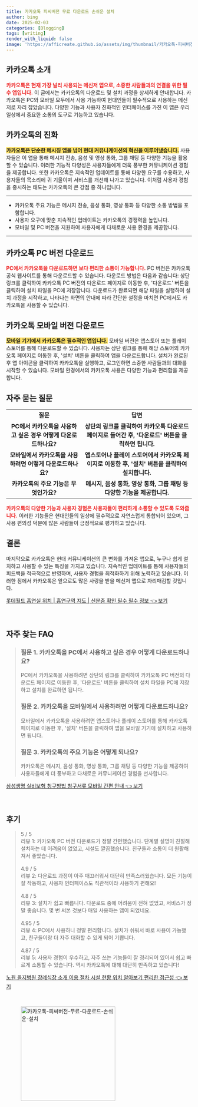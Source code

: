 ```yaml
---
title: 카카오톡 피씨버전 무료 다운로드 손쉬운 설치
author: bing
date: 2025-02-03
categories: [Blogging]
tags: [writing]
render_with_liquid: false
image: 'https://afficreate.github.io/assets/img/thumbnail/카카오톡-피씨버전-무료-다운로드-손쉬운-설치.webp'
---
```



<h2 id='카카오톡_소개'>카카오톡 소개</h2>

<p><b><span style="color: #ee2323;">카카오톡은 현재 가장 널리 사용되는 메신저 앱으로, 소중한 사람들과의 연결을 위한 필수 앱입니다.</span></b> 이 글에서는 카카오톡의 다운로드 및 설치 과정을 상세하게 안내합니다. 카카오톡은 PC와 모바일 모두에서 사용 가능하여 현대인들이 필수적으로 사용하는 메신저로 자리 잡았습니다. 다양한 기능과 사용자 친화적인 인터페이스를 가진 이 앱은 우리 일상에서 중요한 소통의 도구로 기능하고 있습니다.</p>

<h2 id='카카오톡의_진화'>카카오톡의 진화</h2>

<p><b><span style="background-color: #ffe066;">카카오톡은 단순한 메시징 앱을 넘어 현대 커뮤니케이션의 혁신을 이루어냈습니다.</span></b> 사용자들은 이 앱을 통해 메시지 전송, 음성 및 영상 통화, 그룹 채팅 등 다양한 기능을 활용할 수 있습니다. 이러한 기능적 다양성은 사용자들에게 더욱 풍부한 커뮤니케이션 경험을 제공합니다. 또한 카카오톡은 지속적인 업데이트를 통해 다양한 요구를 수용하고, 사용자들의 목소리에 귀 기울이며 서비스를 개선해 나가고 있습니다. 이처럼 사용자 경험을 중시하는 태도는 카카오톡의 큰 강점 중 하나입니다.</p>

<hr />

<ul>
    <li>카카오톡 주요 기능은 메시지 전송, 음성 통화, 영상 통화 등 다양한 소통 방법을 포함합니다.</li>
    <li>사용자 요구에 맞춘 지속적인 업데이트는 카카오톡의 경쟁력을 높입니다.</li>
    <li>모바일 및 PC 버전을 지원하여 사용자에게 다채로운 사용 환경을 제공합니다.</li>
</ul>

<hr />

<h2 id='카카오톡_PC_버전_다운로드'>카카오톡 PC 버전 다운로드</h2>

<p><b><span style="color: #ee2323;">PC에서 카카오톡을 다운로드하면 보다 편리한 소통이 가능합니다.</span></b> PC 버전은 카카오톡 공식 웹사이트를 통해 다운로드할 수 있습니다. 다운로드 방법은 다음과 같습니다: 상단 링크를 클릭하여 카카오톡 PC 버전의 다운로드 페이지로 이동한 후, '다운로드' 버튼을 클릭하여 설치 파일을 PC에 저장합니다. 다운로드가 완료되면 해당 파일을 실행하여 설치 과정을 시작하고, 나타나는 화면의 안내에 따라 간단한 설정을 마치면 PC에서도 카카오톡을 사용할 수 있습니다.</p>

<h2 id='카카오톡_모바일_버전_다운로드'>카카오톡 모바일 버전 다운로드</h2>

<p><b><span style="background-color: #ffe066;">모바일 기기에서 카카오톡은 필수적인 앱입니다.</span></b> 모바일 버전은 앱스토어 또는 플레이 스토어를 통해 다운로드할 수 있습니다. 사용자는 상단 링크를 통해 해당 스토어의 카카오톡 페이지로 이동한 후, '설치' 버튼을 클릭하여 앱을 다운로드합니다. 설치가 완료된 후 앱 아이콘을 클릭하여 카카오톡을 실행하고, 로그인하면 소중한 사람들과의 대화를 시작할 수 있습니다. 모바일 환경에서의 카카오톡 사용은 다양한 기능과 편리함을 제공합니다.</p>

<h2 id='자주_묻는_질문'>자주 묻는 질문</h2>

<table>
    <tr>
        <td style="text-align: center; height: 17px;"><b>질문</b></td>
        <td style="text-align: center; height: 17px;"><b>답변</b></td>
    </tr>
    <tr>
        <td style="text-align: center; height: 17px;"><b>PC에서 카카오톡을 사용하고 싶은 경우 어떻게 다운로드하나요?</b></td>
        <td style="text-align: center; height: 17px;"><b>상단의 링크를 클릭하여 카카오톡 다운로드 페이지로 들어간 후, '다운로드' 버튼을 클릭하면 됩니다.</b></td>
    </tr>
    <tr>
        <td style="text-align: center; height: 17px;"><b>모바일에서 카카오톡을 사용하려면 어떻게 다운로드하나요?</b></td>
        <td style="text-align: center; height: 17px;"><b>앱스토어나 플레이 스토어에서 카카오톡 페이지로 이동한 후, '설치' 버튼을 클릭하여 설치합니다.</b></td>
    </tr>
    <tr>
        <td style="text-align: center; height: 17px;"><b>카카오톡의 주요 기능은 무엇인가요?</b></td>
        <td style="text-align: center; height: 17px;"><b>메시지, 음성 통화, 영상 통화, 그룹 채팅 등 다양한 기능을 제공합니다.</b></td>
    </tr>
</table>

<p><b><span style="color: #ee2323;">카카오톡의 다양한 기능과 사용자 경험은 사용자들이 편리하게 소통할 수 있도록 도와줍니다.</span></b> 이러한 기능들은 현대인들의 일상에 필수적으로 자연스럽게 통합되어 있으며, 그 사용 편의성 덕분에 많은 사람들이 긍정적으로 평가하고 있습니다.</p>

<h2 id='결론'>결론</h2>

<p>마지막으로 카카오톡은 현대 커뮤니케이션의 큰 변화를 가져온 앱으로, 누구나 쉽게 설치하고 사용할 수 있는 특징을 가지고 있습니다. 지속적인 업데이트를 통해 사용자들의 피드백을 적극적으로 반영하며, 사용자 경험을 최적화하기 위해 노력하고 있습니다. 이러한 점에서 카카오톡은 앞으로도 많은 사랑을 받을 메신저 앱으로 자리매김할 것입니다.</p>


<p><a class="click-button" title="롯데월드 흡연실 위치 | 흡연구역 지도 | 신분증 확인 필수 필수 정보" href="https://afficreate.github.io/posts/%EB%A1%AF%EB%8D%B0%EC%9B%94%EB%93%9C-%ED%9D%A1%EC%97%B0%EC%8B%A4-%EC%9C%84%EC%B9%98-%ED%9D%A1%EC%97%B0%EA%B5%AC%EC%97%AD-%EC%A7%80%EB%8F%84-%EC%8B%A0%EB%B6%84%EC%A6%9D-%ED%99%95%EC%9D%B8-%ED%95%84%EC%88%98-%ED%95%84%EC%88%98-%EC%A0%95%EB%B3%B4/" rel="dofollow">롯데월드 흡연실 위치 | 흡연구역 지도 | 신분증 확인 필수 필수 정보 👈 보기</a></p><br>
<h2 id='자주_찾는_FAQ'>자주 찾는 FAQ</h2>
<div itemscope="" itemtype="https://schema.org/FAQPage"> 
<blockquote> 
<div itemscope="" itemprop="mainEntity" itemtype="https://schema.org/Question"> 
<h3 itemprop="name">질문 1. 카카오톡을 PC에서 사용하고 싶은 경우 어떻게 다운로드하나요?</h3> 
<div itemscope="" itemprop="acceptedAnswer" itemtype="https://schema.org/Answer"> 
<span itemprop="text"> <p>PC에서 카카오톡을 사용하려면 상단의 링크를 클릭하여 카카오톡 PC 버전의 다운로드 페이지로 이동한 후, '다운로드' 버튼을 클릭하여 설치 파일을 PC에 저장하고 설치를 완료하면 됩니다.</p> </span> 
</div> 
</div> 
<div itemscope="" itemprop="mainEntity" itemtype="https://schema.org/Question"> 
<h3 itemprop="name">질문 2. 카카오톡을 모바일에서 사용하려면 어떻게 다운로드하나요?</h3> 
<div itemscope="" itemprop="acceptedAnswer" itemtype="https://schema.org/Answer"> 
<span itemprop="text"> <p>모바일에서 카카오톡을 사용하려면 앱스토어나 플레이 스토어를 통해 카카오톡 페이지로 이동한 후, '설치' 버튼을 클릭하여 앱을 모바일 기기에 설치하고 사용하면 됩니다.</p> </span> 
</div> 
</div> 
<div itemscope="" itemprop="mainEntity" itemtype="https://schema.org/Question"> 
<h3 itemprop="name">질문 3. 카카오톡의 주요 기능은 어떻게 되나요?</h3> 
<div itemscope="" itemprop="acceptedAnswer" itemtype="https://schema.org/Answer"> 
<span itemprop="text"> <p>카카오톡은 메시지, 음성 통화, 영상 통화, 그룹 채팅 등 다양한 기능을 제공하여 사용자들에게 더 풍부하고 다채로운 커뮤니케이션 경험을 선사합니다.</p> </span> 
</div> 
</div> 
</blockquote> 
</div>
<p><a class="click-button" title="삼성생명 실비보험 청구방법 청구서류 모바일 간편 안내" href="https://afficreate.github.io/posts/%EC%82%BC%EC%84%B1%EC%83%9D%EB%AA%85-%EC%8B%A4%EB%B9%84%EB%B3%B4%ED%97%98-%EC%B2%AD%EA%B5%AC%EB%B0%A9%EB%B2%95-%EC%B2%AD%EA%B5%AC%EC%84%9C%EB%A5%98-%EB%AA%A8%EB%B0%94%EC%9D%BC-%EA%B0%84%ED%8E%B8-%EC%95%88%EB%82%B4/" rel="dofollow">삼성생명 실비보험 청구방법 청구서류 모바일 간편 안내 👈 보기</a></p><br>
<h2 id='후기'>후기</h2>
<div itemscope itemtype="https://schema.org/Product">
  <blockquote>
  <div itemprop="review" itemscope itemtype="https://schema.org/Review">
      <div itemprop="reviewRating" itemscope itemtype="https://schema.org/Rating"> <span itemprop="ratingValue">5</span> / <span itemprop="bestRating">5</span> </div>
      <span itemprop="reviewBody">리뷰 1: 카카오톡 PC 버전 다운로드가 정말 간편했습니다. 단계별 설명이 친절해 설치하는 데 어려움이 없었고, 시설도 깔끔했습니다. 친구들과 소통이 더 원활해져서 좋았습니다.</span>
  </div>
  <br>
  <div itemprop="review" itemscope itemtype="https://schema.org/Review">
      <div itemprop="reviewRating" itemscope itemtype="https://schema.org/Rating"> <span itemprop="ratingValue">4.9</span> / <span itemprop="bestRating">5</span> </div>
      <span itemprop="reviewBody">리뷰 2: 다운로드 과정이 아주 매끄러워서 대단히 만족스러웠습니다. 모든 기능이 잘 작동하고, 사용자 인터페이스도 직관적이라 사용하기 편해요!</span>
  </div>
  <br>
  <div itemprop="review" itemscope itemtype="https://schema.org/Review">
      <div itemprop="reviewRating" itemscope itemtype="https://schema.org/Rating"> <span itemprop="ratingValue">4.8</span> / <span itemprop="bestRating">5</span> </div>
      <span itemprop="reviewBody">리뷰 3: 설치가 쉽고 빠릅니다. 다운로드 중에 어려움이 전혀 없었고, 서비스가 정말 좋습니다. 몇 번 써본 것보다 매일 사용하는 앱이 되었네요.</span>
  </div>
  <br>
  <div itemprop="review" itemscope itemtype="https://schema.org/Review">
      <div itemprop="reviewRating" itemscope itemtype="https://schema.org/Rating"> <span itemprop="ratingValue">4.95</span> / <span itemprop="bestRating">5</span> </div>
      <span itemprop="reviewBody">리뷰 4: PC에서 사용하니 정말 편리합니다. 설치가 쉬워서 바로 사용이 가능했고, 친구들이랑 더 자주 대화할 수 있게 되어 기쁩니다.</span>
  </div>
  <br>
  <div itemprop="review" itemscope itemtype="https://schema.org/Review">
      <div itemprop="reviewRating" itemscope itemtype="https://schema.org/Rating"> <span itemprop="ratingValue">4.87</span> / <span itemprop="bestRating">5</span> </div>
      <span itemprop="reviewBody">리뷰 5: 사용자 경험이 우수하고, 자주 쓰는 기능들이 잘 정리되어 있어서 쉽고 빠르게 소통할 수 있습니다. 역시 카카오톡에 대해 대단히 만족하고 있습니다!</span>
  </div>
  </blockquote>
</div>
<p><a class="click-button" title="노원 을지병원 장례식장 소개 이용 절차 시설 현황 위치 알아보기 편리한 접근성" href="https://afficreate.github.io/posts/%EB%85%B8%EC%9B%90-%EC%9D%84%EC%A7%80%EB%B3%91%EC%9B%90-%EC%9E%A5%EB%A1%80%EC%8B%9D%EC%9E%A5-%EC%86%8C%EA%B0%9C-%EC%9D%B4%EC%9A%A9-%EC%A0%88%EC%B0%A8-%EC%8B%9C%EC%84%A4-%ED%98%84%ED%99%A9-%EC%9C%84%EC%B9%98-%EC%95%8C%EC%95%84%EB%B3%B4%EA%B8%B0-%ED%8E%B8%EB%A6%AC%ED%95%9C-%EC%A0%91%EA%B7%BC%EC%84%B1/" rel="dofollow">노원 을지병원 장례식장 소개 이용 절차 시설 현황 위치 알아보기 편리한 접근성 👈 보기</a></p><br>
<figure class="image"><img src="https://afficreate.github.io/assets/img/thumbnail/카카오톡-피씨버전-무료-다운로드-손쉬운-설치.webp" alt="카카오톡-피씨버전-무료-다운로드-손쉬운-설치" width="256" height="256"></figure>